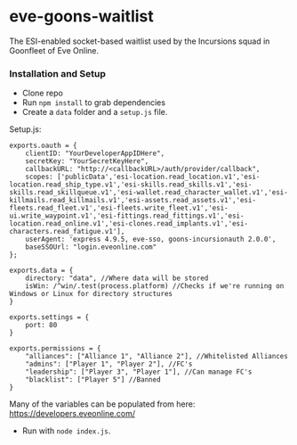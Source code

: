 # eve-goons-waitlist
The ESI-enabled socket-based waitlist used by the Incursions squad in Goonfleet of Eve Online.

### Installation and Setup
* Clone repo
* Run `npm install` to grab dependencies
* Create a `data` folder and a `setup.js` file.

Setup.js:
```
exports.oauth = {
	clientID: "YourDeveloperAppIDHere",
	secretKey: "YourSecretKeyHere",
	callbackURL: "http://<callbackURL>/auth/provider/callback",
	scopes: ['publicData','esi-location.read_location.v1','esi-location.read_ship_type.v1','esi-skills.read_skills.v1','esi-skills.read_skillqueue.v1','esi-wallet.read_character_wallet.v1','esi-killmails.read_killmails.v1','esi-assets.read_assets.v1','esi-fleets.read_fleet.v1','esi-fleets.write_fleet.v1','esi-ui.write_waypoint.v1','esi-fittings.read_fittings.v1','esi-location.read_online.v1','esi-clones.read_implants.v1','esi-characters.read_fatigue.v1'],
	userAgent: 'express 4.9.5, eve-sso, goons-incursionauth 2.0.0',
	baseSSOUrl: "login.eveonline.com"
};

exports.data = {
	directory: "data", //Where data will be stored
	isWin: /^win/.test(process.platform) //Checks if we're running on Windows or Linux for directory structures
}

exports.settings = {
	port: 80
}

exports.permissions = {
	"alliances": ["Alliance 1", "Alliance 2"], //Whitelisted Alliances
	"admins": ["Player 1", "Player 2"], //FC's
	"leadership": ["Player 3", "Player 1"], //Can manage FC's
	"blacklist": ["Player 5"] //Banned
}
```
Many of the variables can be populated from here: https://developers.eveonline.com/

* Run with `node index.js`.